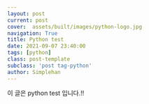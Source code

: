 ```yaml
---
layout: post
current: post
cover:  assets/built/images/python-logo.jpg
navigation: True
title: Python test
date: 2021-09-07 23:40:00
tags: [python]
class: post-template
subclass: 'post tag-python'
author: Simplehan
---
```


이 글은 python test 입니다.!!